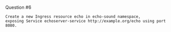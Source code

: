 
Question #6
~~~~~~~~~~~~~~~~~~~~~~~~~~~~~~~~~~~~~~~~~~~~~~~~~~~~~~~~~~~~~~~~~~~~~~~~~~~~~~~~~~~~~
Create a new Ingress resource echo in echo-sound namespace,
exposing Service echoserver-service http://example.org/echo using port 8080.
~~~~~~~~~~~~~~~~~~~~~~~~~~~~~~~~~~~~~~~~~~~~~~~~~~~~~~~~~~~~~~~~~~~~~~~~~~~~~~~~~~~~~
